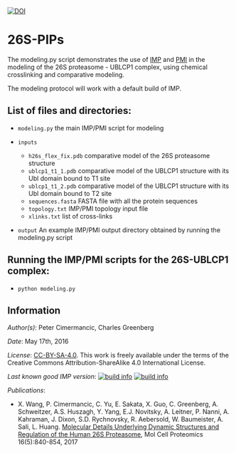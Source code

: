 [![DOI](https://zenodo.org/badge/DOI/10.5281/zenodo.496173.svg)](https://doi.org/10.5281/zenodo.496173)

# 26S-PIPs

The modeling.py script demonstrates the use of [IMP](https://integrativemodeling.org)
and [PMI](https://github.com/salilab/pmi) in the modeling of the 26S proteasome - UBLCP1 complex, using chemical crosslinking and comparative modeling. 

The modeling protocol will work with a default build of IMP.

## List of files and directories:

- `modeling.py`  the main IMP/PMI script for modeling

- `inputs`
  - `h26s_flex_fix.pdb`  comparative model of the 26S proteasome structure
  - `ublcp1_t1_1.pdb`    comparative model of the UBLCP1 structure with its Ubl domain bound to T1 site
  - `ublcp1_t1_2.pdb`    comparative model of the UBLCP1 structure with its Ubl domain bound to T2 site
  - `sequences.fasta`    FASTA file with all the protein sequences
  - `topology.txt`       IMP/PMI topology input file
  - `xlinks.txt`         list of cross-links

- `output`               An example IMP/PMI output directory obtained by running the modeling.py script

## Running the IMP/PMI scripts for the 26S-UBLCP1 complex:

- `python modeling.py`


## Information

_Author(s)_: Peter Cimermancic, Charles Greenberg

_Date_: May 17th, 2016

_License_: [CC-BY-SA-4.0](https://creativecommons.org/licenses/by-sa/4.0/legalcode).
This work is freely available under the terms of the Creative Commons
Attribution-ShareAlike 4.0 International License.

_Last known good IMP version_: [![build info](https://integrativemodeling.org/systems/21/badge.svg?branch=master)](https://integrativemodeling.org/systems/) [![build info](https://integrativemodeling.org/systems/21/badge.svg?branch=develop)](https://integrativemodeling.org/systems/)

_Publications_:
 - X. Wang, P. Cimermancic, C. Yu, E. Sakata, X. Guo, C. Greenberg,
   A. Schweitzer, A.S. Huszagh, Y. Yang, E.J. Novitsky, A. Leitner, P. Nanni,
   A. Kahraman, J. Dixon, S.D. Rychnovsky, R. Aebersold, W. Baumeister,
   A. Sali, L. Huang. [Molecular Details Underlying Dynamic Structures and
   Regulation of the Human 26S Proteasome](https://www.ncbi.nlm.nih.gov/pubmed/28292943), Mol Cell Proteomics 16(5):840-854, 2017
  
